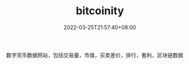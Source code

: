 ﻿---
weight: 
title: "bitcoinity"
description: "数字货币数据网站，包括交易量，市值，买卖差价，排行，套利，区块链数据"
date: 2022-03-25T21:57:40+08:00
lastmod: 2022-03-25T16:45:40+08:00
draft: false
authors: ["Metabd"]
featuredImage: "bitcoinity.png"
link: ""
tags: ["数据收集","bitcoinity"]
categories: ["navigation"]
navigation: ["数据收集"]
lightgallery: true
toc: true
pinned: false
recommend: false
recommend1: false
---
数字货币数据网站，包括交易量，市值，买卖差价，排行，套利，区块链数据
